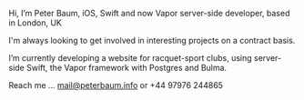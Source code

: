 Hi, I’m Peter Baum, iOS, Swift and now Vapor server-side developer, based in London, UK

I'm always looking to get involved in interesting projects on a contract basis.

I’m currently developing a website for racquet-sport clubs, using server-side Swift, the Vapor framework with Postgres and Bulma.

Reach me ... mail@peterbaum.info or +44 97976 244865

<!---
peterlondon1/peterlondon1 is a ✨ special ✨ repository because its `README.md` (this file) appears on your GitHub profile.
You can click the Preview link to take a look at your changes.
--->
